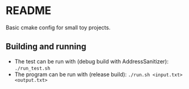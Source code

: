 # README

Basic cmake config for small toy projects.

## Building and running

- The test can be run with (debug build with AddressSanitizer): `./run_test.sh`
- The program can be run with (release build): `./run.sh <input.txt> <output.txt>`
